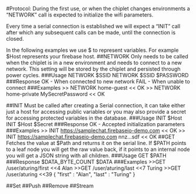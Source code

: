 #Protocol:
During the first use, or when the chiplet changes environments a “NETWORK” call is expected to initialize the wifi parameters.

Every time a serial connection is established we will expect a “INIT” call after which any subsequent calls can be made, until the connection is closed. 

In the following examples we use $ to represent variables. For example $Host represents your firebase host.
##NETWORK
Only needs to be called when the chiplet is in a new environment and needs to connect to a new network. This setting will be stored by the chiplet and persisted through power cycles.
###Usage
	NETWORK $SSID
	NETWORK $SSID $PASSWORD
###Response
	OK - When connected to new network
	FAIL - When unable to connect
###Examples
	>> NETWORK home-guest
	<< OK
	>> NETWORK home-private MySecretPassword
	<< OK

##INIT
Must be called after creating a Serial connection, it can take either just a host for accessing public variables or you may also provide a secret for accessing protected variables in the database.
###Usage
	INIT $Host
	INIT $Host $Secret
###Response
	OK - Accepted initialization parameters
###Examples
	>> INIT https://samplechat.firebaseio-demo.com
	<< OK
	>> INIT https://samplechat.firebaseio-demo.com nnz...sdf
	<< OK
##GET
Fetches the value at $Path and returns it on the serial line. If $PATH points to a leaf node you will get the raw value back, if it points to an internal node you will get a JSON string with all children.
###Usage
	GET $PATH
###Response
	$DATA_BYTE_COUNT $DATA
###Examples
	>>GET /user/aturing/first
	<<4 Alan
	>>GET /user/aturing/last
	<<7 Turing
	>>GET /user/aturing
	<<39 { "first" : "Alan", "last" : "Turing" }
	
##Set
##Push
##Remove
##Stream
